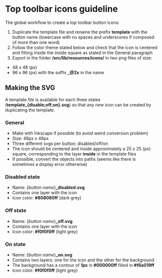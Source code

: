 # Top toolbar icons guideline

The global workflow to create a top toolbar button icons:
1. Duplicate the template file and rename the prefix **template** with the button name (lowercase with no spaces and underscores if composed of more than one word)
2. Follow the color theme stated below and check that the icon is centered and fitting inside the inside square as stated in the General paragraph
3. Export in the folder **/src/lib/resources/icons/** in two png files of size:
* 48 x 48 (px)
* 96 x 96 (px) with the suffix **_@2x** in the name

## Making the SVG
A template file is available for each three states (**template_{disable;off;on}.svg**)  so that any new icon can be created by duplicating the template.

### General
* Make with Inkscape if possible (to avoid weird conversion problem)
* Size: 48px x 48px
* Three different svgs per button: disabled/off/on
* The icon should be centered and inside approximately a 25 x 25 (px) square, corresponding to the layer **inside** in the template files
* If possible, convert the objects into paths (seems like there is sometimes a display error otherwise) 

### Disabled state

* Name: {*button name*}**_disabled.svg**
* Contains one layer with the icon
* Icon color: **#808080ff** (dark grey)

### Off state

* Name: {*button name*}**_off.svg**
* Contains one layer with the icon
* Icon color: **#f0f0f0ff** (light grey)

### On state

* Name: {*button name*}**_on.svg**
* Contains two layers: one for the icon and the other for the background
* The background has a contour of **1px** in **#000000ff** filled in **#f6a019ff**
* Icon color: **#f0f0f0ff** (light grey)

